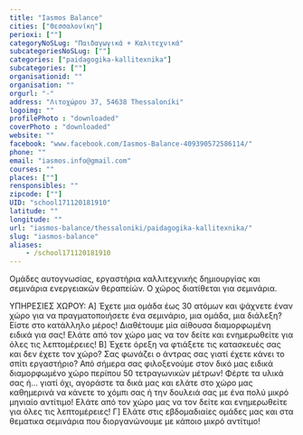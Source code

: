 ```yaml
---
title: "Iasmos Balance"
cities: ["Θεσσαλονίκη"]
perioxi: [""]
categoryNoSLug: "Παιδαγωγικά + Καλιτεχνικά"
subcategoriesNoSLug: [""]
categories: ["paidagogika-kallitexnika"]
subcategories: [""]
organisationid: ""
organisation: ""
orgurl: "-"
address: "Λιτοχώρου 37, 54638 Thessaloníki"
logoimg: ""
profilePhoto : "downloaded"
coverPhoto : "downloaded"
website: ""
facebook: "www.facebook.com/Iasmos-Balance-409390572586114/"
phone: ""
email: "iasmos.info@gmail.com"
courses: ""
places: [""]
rensponsibles: ""
zipcode: [""]
UID: "school171120181910"
latitude: ""
longitude: ""
url: "iasmos-balance/thessaloniki/paidagogika-kallitexnika/"
slug: "iasmos-balance"
aliases:
    - /school171120181910
---
```



Ομάδες αυτογνωσίας, εργαστήρια καλλιτεχνικής δημιουργίας και σεμινάρια ενεργειακών θεραπείών. Ο χώρος διατίθεται για σεμινάρια.

ΥΠΗΡΕΣΙΕΣ ΧΩΡΟΥ: Α] Έχετε μια ομάδα έως 30 ατόμων και ψάχνετε έναν χώρο για να πραγματοποιήσετε ένα σεμινάριο, μια ομάδα, μια διάλεξη? Είστε στο κατάλληλο μέρος! Διαθέτουμε μία αίθουσα διαμορφωμένη ειδικά για σας! Ελάτε από τον χώρο μας να τον δείτε και ενημερωθείτε για όλες τις λεπτομέρειες! Β] Έχετε όρεξη να φτιάξετε τις κατασκευές σας και δεν έχετε τον χώρο? Σας φωνάζει ο άντρας σας γιατί έχετε κάνει το σπίτι εργαστήριο? Από σήμερα σας φιλοξενούμε στον δικό μας ειδικά διαμορφωμένο χώρο περίπου 50 τετραγωνικών μέτρων! Φέρτε τα υλικά σας ή… γιατί όχι, αγοράστε τα δικά μας και ελάτε στο χώρο μας καθημερινά να κάνετε το χόμπι σας ή την δουλειά σας με ένα πολύ μικρό μηνιαίο αντίτιμο! Ελάτε από τον χώρο μας να τον δείτε και ενημερωθείτε για όλες τις λεπτομέρειες! Γ] Ελάτε στις εβδομαδιαίες ομάδες μας και στα θεματικα σεμινάρια που διοργανώνουμε με κάποιο μικρό αντίτιμο!